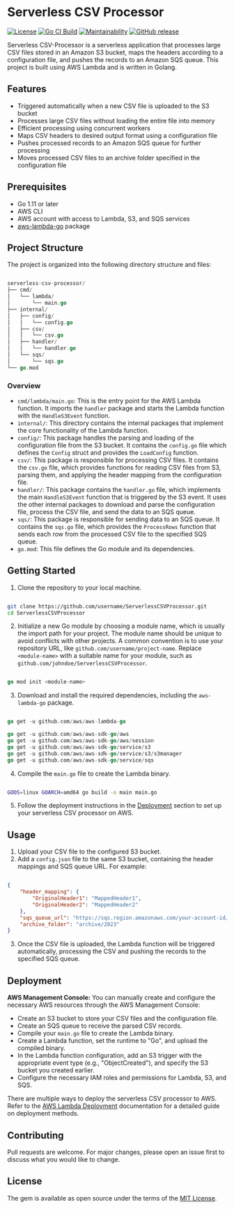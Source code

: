 # Serverless CSV Processor
[![License](https://img.shields.io/badge/License-MIT-yellow.svg)](https://opensource.org/licenses/MIT) [![Go CI Build](https://github.com/nagstler/serverless-csv-processor/actions/workflows/main.yml/badge.svg?branch=main)](https://github.com/nagstler/serverless-csv-processor/actions/workflows/main.yml) [![Maintainability](https://api.codeclimate.com/v1/badges/b840499e1cc06363e584/maintainability)](https://codeclimate.com/github/nagstler/serverless-csv-processor/maintainability) [![GitHub release](https://img.shields.io/github/release/nagstler/serverless-csv-processor.svg)](https://github.com/nagstler/serverless-csv-processor/releases)


Serverless CSV-Processor is a serverless application that processes large CSV files stored in an Amazon S3 bucket, maps the headers according to a configuration file, and pushes the records to an Amazon SQS queue. This project is built using AWS Lambda and is written in Golang.
## Features
- Triggered automatically when a new CSV file is uploaded to the S3 bucket
- Processes large CSV files without loading the entire file into memory
- Efficient processing using concurrent workers
- Maps CSV headers to desired output format using a configuration file
- Pushes processed records to an Amazon SQS queue for further processing
- Moves processed CSV files to an archive folder specified in the configuration file

## Prerequisites
- Go 1.11 or later
- AWS CLI
- AWS account with access to Lambda, S3, and SQS services 
- [aws-lambda-go](https://github.com/aws/aws-lambda-go)  package

## Project Structure

The project is organized into the following directory structure and files:

```go

serverless-csv-processor/
├── cmd/
│   └── lambda/
│       └── main.go
├── internal/
│   ├── config/
│   │   └── config.go
│   ├── csv/
│   │   └── csv.go
│   ├── handler/
│   │   └── handler.go
│   └── sqs/
│       └── sqs.go
└── go.mod
```

### Overview 
- `cmd/lambda/main.go`: This is the entry point for the AWS Lambda function. It imports the `handler` package and starts the Lambda function with the `HandleS3Event` function. 
- `internal/`: This directory contains the internal packages that implement the core functionality of the Lambda function. 
- `config/`: This package handles the parsing and loading of the configuration file from the S3 bucket. It contains the `config.go` file which defines the `Config` struct and provides the `LoadConfig` function. 
- `csv/`: This package is responsible for processing CSV files. It contains the `csv.go` file, which provides functions for reading CSV files from S3, parsing them, and applying the header mapping from the configuration file. 
- `handler/`: This package contains the `handler.go` file, which implements the main `HandleS3Event` function that is triggered by the S3 event. It uses the other internal packages to download and parse the configuration file, process the CSV file, and send the data to an SQS queue. 
- `sqs/`: This package is responsible for sending data to an SQS queue. It contains the `sqs.go` file, which provides the `ProcessRows` function that sends each row from the processed CSV file to the specified SQS queue. 
- `go.mod`: This file defines the Go module and its dependencies.

## Getting Started 
1. Clone the repository to your local machine.

```bash

git clone https://github.com/username/ServerlessCSVProcessor.git
cd ServerlessCSVProcessor
``` 
2. Initialize a new Go module by choosing a module name, which is usually the import path for your project. The module name should be unique to avoid conflicts with other projects. A common convention is to use your repository URL, like `github.com/username/project-name`. Replace `<module-name>` with a suitable name for your module, such as `github.com/johndoe/ServerlessCSVProcessor`.

```go

go mod init <module-name>
``` 
3. Download and install the required dependencies, including the `aws-lambda-go` package.

```go

go get -u github.com/aws/aws-lambda-go

go get -u github.com/aws/aws-sdk-go/aws 
go get -u github.com/aws/aws-sdk-go/aws/session 
go get -u github.com/aws/aws-sdk-go/service/s3 
go get -u github.com/aws/aws-sdk-go/service/s3/s3manager 
go get -u github.com/aws/aws-sdk-go/service/sqs


``` 
4. Compile the `main.go` file to create the Lambda binary.

```bash

GOOS=linux GOARCH=amd64 go build -o main main.go
``` 
5. Follow the deployment instructions in the [Deployment](#deployment)  section to set up your serverless CSV processor on AWS.

## Usage 
1. Upload your CSV file to the configured S3 bucket. 
2. Add a `config.json` file to the same S3 bucket, containing the header mappings and SQS queue URL. For example:

```json

{
    "header_mapping": {
        "OriginalHeader1": "MappedHeader1",
        "OriginalHeader2": "MappedHeader2"
    },
    "sqs_queue_url": "https://sqs.region.amazonaws.com/your-account-id/your-queue-name",
    "archive_folder": "archive/2023"
}
``` 
3. Once the CSV file is uploaded, the Lambda function will be triggered automatically, processing the CSV and pushing the records to the specified SQS queue.

## Deployment

**AWS Management Console:** 
You can manually create and configure the necessary AWS resources through the AWS Management Console:
- Create an S3 bucket to store your CSV files and the configuration file.
- Create an SQS queue to receive the parsed CSV records. 
- Compile your `main.go` file to create the Lambda binary.
- Create a Lambda function, set the runtime to "Go", and upload the compiled binary.
- In the Lambda function configuration, add an S3 trigger with the appropriate event type (e.g., "ObjectCreated"), and specify the S3 bucket you created earlier.
- Configure the necessary IAM roles and permissions for Lambda, S3, and SQS. 

There are multiple ways to deploy the serverless CSV processor to AWS. Refer to the [AWS Lambda Deployment](https://docs.aws.amazon.com/lambda/latest/dg/gettingstarted-awscli.html)  documentation for a detailed guide on deployment methods.

## Contributing

Pull requests are welcome. For major changes, please open an issue first to discuss what you would like to change.
## License

The gem is available as open source under the terms of the [MIT License](https://opensource.org/licenses/MIT).
